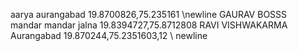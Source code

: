 aarya aurangabad 19.8700826,75.235161 \newline
GAURAV BOSSS   
mandar mandar jalna 19.8394727,75.8712808
RAVI VISHWAKARMA Aurangabad 19.870244,75.2351603,12 \ newline
